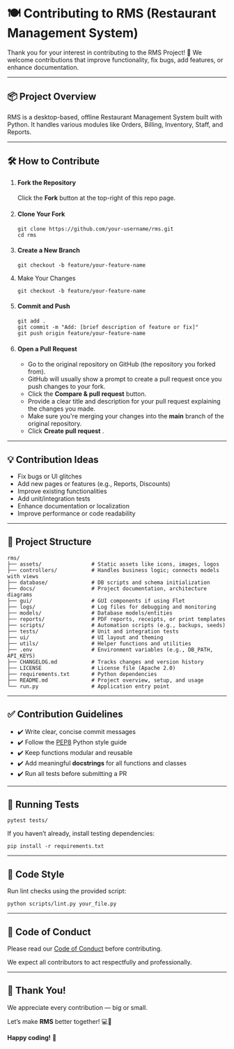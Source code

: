 # 🍽️ Contributing to RMS (Restaurant Management System)

Thank you for your interest in contributing to the RMS Project! 🎉
We welcome contributions that improve functionality, fix bugs, add features, or enhance documentation.

---



## 📦 Project Overview

RMS is a desktop-based, offline Restaurant Management System built with Python.
It handles various modules like Orders, Billing, Inventory, Staff, and Reports.

---



## 🛠️ How to Contribute


1. #### Fork the Repository

   Click the **Fork** button at the top-right of this repo page.
2. #### Clone Your Fork


   ```
   git clone https://github.com/your-username/rms.git
   cd rms
   ```
3. #### Create a New Branch


   ```
   git checkout -b feature/your-feature-name
   ```
4. Make Your Changes

   ```
   git checkout -b feature/your-feature-name
   ```
5. #### Commit and Push


   ```
   git add .
   git commit -m "Add: [brief description of feature or fix]"
   git push origin feature/your-feature-name
   ```
6. #### Open a Pull Request


   * Go to the original repository on GitHub (the repository you forked from).
   * GitHub will usually show a prompt to create a pull request once you push changes to your fork.
   * Click the **Compare & pull request** button.
   * Provide a clear title and description for your pull request explaining the changes you made.
   * Make sure you're merging your changes into the **main** branch of the original repository.
   * Click  **Create pull request** .

---



## 💡 Contribution Ideas

* Fix bugs or UI glitches
* Add new pages or features (e.g., Reports, Discounts)
* Improve existing functionalities
* Add unit/integration tests
* Enhance documentation or localization
* Improve performance or code readability

---

## 📁 Project Structure

```
rms/
├── assets/                # Static assets like icons, images, logos
├── controllers/           # Handles business logic; connects models with views
├── database/              # DB scripts and schema initialization
├── docs/                  # Project documentation, architecture diagrams
├── gui/                   # GUI components if using Flet
├── logs/                  # Log files for debugging and monitoring
├── models/                # Database models/entities
├── reports/               # PDF reports, receipts, or print templates
├── scripts/               # Automation scripts (e.g., backups, seeds)
├── tests/                 # Unit and integration tests
├── ui/                    # UI layout and theming
├── utils/                 # Helper functions and utilities
├── .env                   # Environment variables (e.g., DB_PATH, API_KEYS)
├── CHANGELOG.md           # Tracks changes and version history
├── LICENSE                # License file (Apache 2.0)
├── requirements.txt       # Python dependencies
├── README.md              # Project overview, setup, and usage
└── run.py                 # Application entry point
```


---



## ✅ Contribution Guidelines

* ✔️ Write clear, concise commit messages
* ✔️ Follow the [PEP8](https://peps.python.org/pep-0008/) Python style guide
* ✔️ Keep functions modular and reusable
* ✔️ Add meaningful **docstrings** for all functions and classes
* ✔️ Run all tests before submitting a PR

---

## 🧪 Running Tests

```
pytest tests/
```

If you haven’t already, install testing dependencies:

```
pip install -r requirements.txt
```


---

## 🧼 Code Style

Run lint checks using the provided script:

```
python scripts/lint.py your_file.py
```


---



## 🤝 Code of Conduct

Please read our [Code of Conduct](CODE_OF_CONDUCT.md) before contributing.

We expect all contributors to act respectfully and professionally.

---



## 🙌 Thank You!

We appreciate every contribution — big or small.

Let’s make **RMS** better together! 💻🍔

**Happy coding!** 🎉
